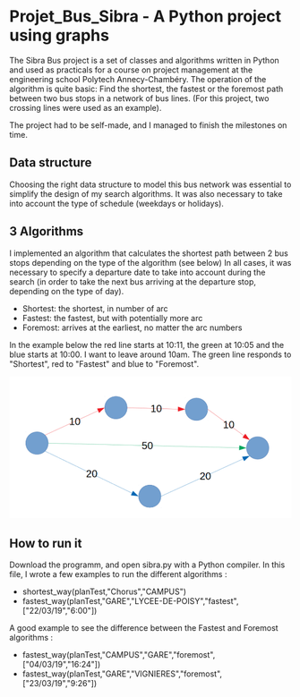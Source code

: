 # Projet_Bus_Sibra - A Python project using graphs

The Sibra Bus project is a set of classes and algorithms written in Python and used as practicals for a course on project management at the engineering school Polytech Annecy-Chambéry. The operation of the algorithm is quite basic: Find the shortest, the fastest or the foremost path between two bus stops in a network of bus lines. (For this project, two crossing lines were used as an example).

The project had to be self-made, and I managed to finish the milestones on time.

## Data structure

Choosing the right data structure to model this bus network was essential to simplify the design of my search algorithms. It was also necessary to take into account the type of schedule (weekdays or holidays).

## 3 Algorithms

I implemented an algorithm that calculates the shortest path between 2 bus stops depending on the type of the algorithm (see below)
In all cases, it was necessary to specify a departure date to take into account during the search (in order to take the next bus arriving at the departure stop, depending on the type of day).

* Shortest: the shortest, in number of arc
* Fastest: the fastest, but with potentially more arc
* Foremost: arrives at the earliest, no matter the arc numbers

In the example below the red line starts at 10:11, the green at 10:05 and the blue starts at 10:00. I want to leave around 10am. The green line responds to "Shortest", red to "Fastest" and blue to "Foremost".

![explanatory scheme](data/algorithms_explanations.PNG?raw=true "explanatory scheme")

## How to run it

Download the programm, and open sibra.py with a Python compiler. In this file, I wrote a few examples to run the different algorithms :

* shortest_way(planTest,"Chorus","CAMPUS")
* fastest_way(planTest,"GARE","LYCEE-DE-POISY","fastest",["22/03/19","6:00"])

A good example to see the difference between the Fastest and Foremost algorithms :
* fastest_way(planTest,"CAMPUS","GARE","foremost",["04/03/19","16:24"])
* fastest_way(planTest,"GARE","VIGNIERES","foremost",["23/03/19","9:26"])

